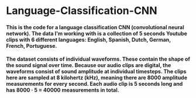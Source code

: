# Language-Classification-CNN
#### This is the code for a language classification CNN (convolutional neural network). The data I'm working with is a collection of 5 seconds Youtube clips with 6 different languages: English, Spanish, Dutch, German, French, Portuguese.
#### The dataset consists of individual waveforms. These contain the shape of the sound signal over time. Because our audio clips are digital, the waveforms consist of sound amplitude at individual timesteps. The clips here are sampled at 8 kilohertz (kHz), meaning there are 8000 amplitude measurements for every second. Each audio clip is 5 seconds long and has 8000 · 5 = 40000 measurements in total.
#### 
